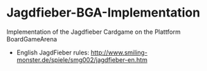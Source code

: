 # Jagdfieber-BGA-Implementation
Implementation of the Jagdfieber Cardgame on the Plattform BoardGameArena
- English JagdFieber rules: http://www.smiling-monster.de/spiele/smg002/jagdfieber-en.htm
